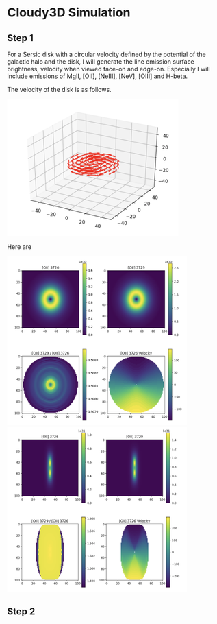 # Cloudy3D Simulation

## Step 1

For a Sersic disk with a circular velocity defined by the potential of the galactic halo and the disk, I will generate the line emission surface brightness, velocity when viewed face-on and edge-on. Especially I will include emissions of MgII, [OII], [NeIII], [NeV], [OIII] and H-beta.

The velocity of the disk is as follows.

<img src="disk.png" alt="drawing" width="400"/>

Here are 
<p float="left">
  <img src="angle30.png" width="420" alt = "Angle 30"/>
  <img src="angle80.png" width="420" /> 
</p>

## Step 2


